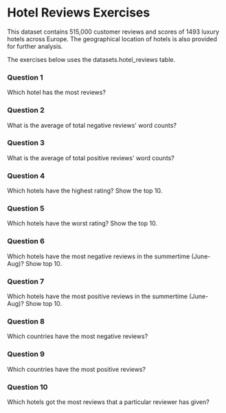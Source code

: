 # Hotel Reviews Exercises

This dataset contains 515,000 customer reviews and scores of 1493 luxury hotels across Europe.
The geographical location of hotels is also provided for further analysis.

The exercises below uses the datasets.hotel_reviews table.

### Question 1
Which hotel has the most reviews?

### Question 2
What is the average of total negative reviews' word counts?

### Question 3
What is the average of total positive reviews' word counts?

### Question 4
Which hotels have the highest rating? Show the top 10.

### Question 5
Which hotels have the worst rating? Show the top 10.

### Question 6
Which hotels have the most negative reviews in the summertime (June-Aug)? Show top 10.

### Question 7
Which hotels have the most positive reviews in the summertime (June-Aug)? Show top 10.

### Question 8
Which countries have the most negative reviews?

### Question 9
Which countries have the most positive reviews?

### Question 10
Which hotels got the most reviews that a particular reviewer has given?
